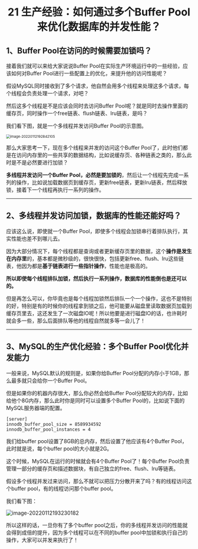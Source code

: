 <h1 align="center">21 生产经验：如何通过多个Buffer Pool来优化数据库的并发性能？</h1>



## 1、Buffer Pool在访问的时候需要加锁吗？

接着我们就可以来给大家说说Buffer Pool在实际生产环境运行中的一些经验，应该如何对Buffer Pool进行一些配置上的优化，来提升他的访问性能呢？

假设MySQL同时接收到了多个请求，他自然会用多个线程来处理这多个请求，每个线程会负责处理一个请求，对吧？

然后这多个线程是不是应该会同时去访问Buffer Pool呢？就是同时去操作里面的缓存页，同时操作一个free链表、flush链表、lru链表，是吗？

我们看下图，就是一个多线程并发访问Buffer Pool的示意图。

<img src="https://studyimages.oss-cn-beijing.aliyuncs.com/img/mysql/01-33/202210201128233.png" alt="image-20220112192842105" style="zoom:67%;" />

那么大家思考一下，现在多个线程来并发的访问这个Buffer Pool了，此时他们都是在访问内存里的一些共享的数据结构，比如说缓存页、各种链表之类的，那么此时是不是必然要进行加锁？

**多线程并发访问一个Buffer Pool，必然是要加锁的**，然后让一个线程先完成一系列的操作，比如说加载数据页到缓存页，更新free链表，更新lru链表，然后释放锁，接着下一个线程再执行一系列的操作。

---

## 2、多线程并发访问加锁，数据库的性能还能好吗？

应该这么说，即使就一个Buffer Pool，即使多个线程会加锁串行着排队执行，其实性能也差不到哪儿去。

因为大部分情况下，每个线程都是查询或者更新缓存页里的数据，这个**操作是发生在内存里**的，基本都是微秒级的，很快很快，包括更新free、flush、lru这些链表，他因为都是**基于链表进行一些指针操作**，性能也是极高的。

**所以即使每个线程排队加锁，然后执行一系列操作，数据库的性能倒也是还可以的。**

但是再怎么可以，你毕竟也是每个线程加锁然后排队一个一个操作，这也不是特别的好，特别是有的时候你的线程拿到锁之后，他可能要从磁盘里读取数据页加载到缓存页里去，这还发生了一次磁盘IO呢！所以他要是进行磁盘IO的话，也许耗时就会多一些，那么后面排队等他的线程自然就多等一会儿了！

---

## 3、MySQL的生产优化经验：多个Buffer Pool优化并发能力

一般来说，MySQL默认的规则是，如果你给Buffer Pool分配的内存小于1GB，那么最多就只会给你一个Buffer Pool。

但是如果你的机器内存很大，那么你必然会给Buffer Pool分配较大的内存，比如给他个8G内存，那么此时你是同时可以设置多个Buffer Pool的，比如说下面的MySQL服务器端的配置。

```
[server]
innodb_buffer_pool_size = 8589934592
innodb_buffer_pool_instances = 4
```

我们给buffer pool设置了8GB的总内存，然后设置了他应该有4个Buffer Pool，此时就是说，每个buffer pool的大小就是2G。

这个时候，MySQL在运行的时候就会有4个Buffer Pool了！每个Buffer Pool负责管理一部分的缓存页和描述数据块，有自己独立的free、flush、lru等链表。

假设多个线程并发过来访问，那么不就可以把压力分散开来了吗？有的线程访问这个buffer pool，有的线程访问那个buffer pool。

我们看下图：

![image-20220112193230182](https://studyimages.oss-cn-beijing.aliyuncs.com/img/mysql/01-33/202210201128234.png)

所以这样的话，一旦你有了多个buffer pool之后，你的多线程并发访问的性能就会得到成倍的提升，因为多个线程可以在不同的buffer pool中加锁和执行自己的操作，大家可以并发来执行了！
